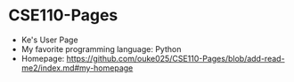 # CSE110-Pages
- Ke's User Page
- My favorite programming language: Python
- Homepage: https://github.com/ouke025/CSE110-Pages/blob/add-read-me2/index.md#my-homepage
